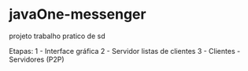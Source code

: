 javaOne-messenger
=================

projeto trabalho pratico de sd


Etapas:
1 - Interface gráfica
2 - Servidor listas de clientes
3 - Clientes - Servidores (P2P)
